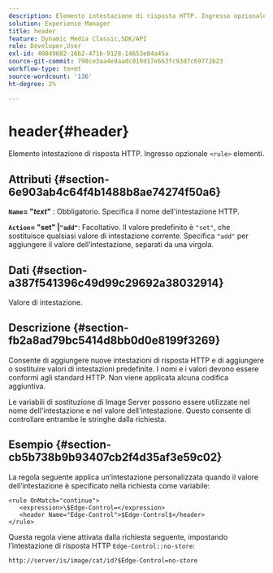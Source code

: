 ```yaml
---
description: Elemento intestazione di risposta HTTP. Ingresso opzionale <rule> elementi.
solution: Experience Manager
title: header
feature: Dynamic Media Classic,SDK/API
role: Developer,User
exl-id: 40849602-16b2-471b-9128-14653e84a45a
source-git-commit: 790ce3aa4e9aadc019d17e663fc93d7c69772b23
workflow-type: tm+mt
source-wordcount: '136'
ht-degree: 2%

---
```


# header{#header}

Elemento intestazione di risposta HTTP. Ingresso opzionale `<rule>` elementi.

## Attributi {#section-6e903ab4c64f4b1488b8ae74274f50a6}

**`Name`= &quot;*text*&quot;** : Obbligatorio. Specifica il nome dell&#39;intestazione HTTP.

**`Action`= &quot;set&quot; |`"add"`**: Facoltativo. Il valore predefinito è `"set"`, che sostituisce qualsiasi valore di intestazione corrente. Specifica `"add"` per aggiungere il valore dell’intestazione, separati da una virgola.

## Dati {#section-a387f541396c49d99c29692a38032914}

Valore di intestazione.

## Descrizione {#section-fb2a8ad79bc5414d8bb0d0e8199f3269}

Consente di aggiungere nuove intestazioni di risposta HTTP e di aggiungere o sostituire valori di intestazioni predefinite. I nomi e i valori devono essere conformi agli standard HTTP. Non viene applicata alcuna codifica aggiuntiva.

Le variabili di sostituzione di Image Server possono essere utilizzate nel nome dell&#39;intestazione e nel valore dell&#39;intestazione. Questo consente di controllare entrambe le stringhe dalla richiesta.

## Esempio {#section-cb5b738b9b93407cb2f4d35af3e59c02}

La regola seguente applica un’intestazione personalizzata quando il valore dell’intestazione è specificato nella richiesta come variabile:

```
<rule OnMatch="continue">
   <expression>\$Edge-Control=</expression>
   <header Name="Edge-Control">$Edge-Control$</header>
</rule>
```

Questa regola viene attivata dalla richiesta seguente, impostando l’intestazione di risposta HTTP `Edge-Control::no-store`:

`http://server/is/image/cat/id?$Edge-Control=no-store`
